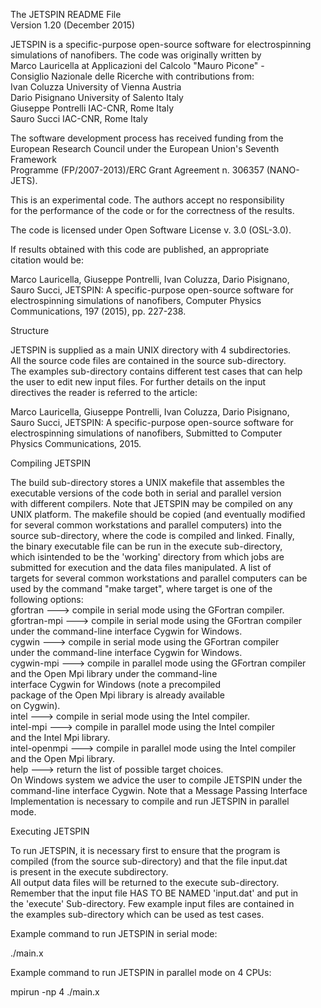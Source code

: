 The JETSPIN README File                                                 
Version 1.20 (December 2015)                                               
                                                                        
JETSPIN is a specific-purpose open-source software for electrospinning  
simulations of nanofibers. The code was originally written by           
Marco Lauricella at Applicazioni del Calcolo "Mauro Picone" -           
Consiglio Nazionale delle Ricerche with contributions from:             
Ivan Coluzza             University of Vienna              Austria      
Dario Pisignano          University of Salento             Italy        
Giuseppe Pontrelli       IAC-CNR, Rome                     Italy        
Sauro Succi              IAC-CNR, Rome                     Italy        
                                                                        
The software development process has received funding from the          
European Research Council under the European Union's Seventh Framework  
Programme (FP/2007-2013)/ERC Grant Agreement n. 306357 (NANO-JETS).     
                                                                        
This is an experimental code. The authors accept no responsibility      
for the performance of the code or for the correctness of the results.  
                                                                        
The code is licensed under Open Software License v. 3.0 (OSL-3.0).      
                                                                        
If results obtained with this code are published, an appropriate        
citation would be:                                                      
                                                                        
Marco Lauricella, Giuseppe Pontrelli, Ivan Coluzza, Dario Pisignano,    
Sauro Succi, JETSPIN: A specific-purpose open-source software for       
electrospinning simulations of nanofibers, Computer Physics             
Communications, 197 (2015), pp. 227-238.                                
                                                                        
Structure                                                               
                                                                        
JETSPIN is supplied as a main UNIX directory with 4 subdirectories.     
All the source code files are contained in the source sub-directory.    
The examples sub-directory contains different test cases that can help  
the user to edit new input files. For further details on the input      
directives the reader is referred to the article:                       
                                                                        
Marco Lauricella, Giuseppe Pontrelli, Ivan Coluzza, Dario Pisignano,    
Sauro Succi, JETSPIN: A specific-purpose open-source software for       
electrospinning simulations of nanofibers, Submitted to Computer        
Physics Communications, 2015.                                           
                                                                        
Compiling JETSPIN                                                       
                                                                        
The build sub-directory stores a UNIX makefile that assembles the       
executable versions of the code both in serial and parallel version     
with different compilers. Note that JETSPIN may be compiled on any      
UNIX platform. The makefile should be copied (and eventually modified   
for several common workstations and parallel computers) into the        
source sub-directory, where the code is compiled and linked. Finally,   
the binary executable file can be run in the execute sub-directory,     
which isintended to be the 'working' directory from which jobs are      
submitted for execution and the data files manipulated. A list of       
targets for several common workstations and parallel computers can be    
used by the command "make target", where target is one of the           
following options:                                                      
gfortran      ---> compile in serial mode using the GFortran compiler.  
gfortran-mpi  ---> compile in serial mode using the GFortran compiler   
                   under the command-line interface Cygwin for Windows.  
cygwin        ---> compile in serial mode using the GFortran compiler   
                   under the command-line interface Cygwin for Windows.  
cygwin-mpi    ---> compile in parallel mode using the GFortran compiler  
                   and the Open Mpi library under the command-line      
                   interface Cygwin for Windows (note a precompiled     
                   package of the Open Mpi library is already available  
                   on Cygwin).                                          
intel         ---> compile in serial mode using the Intel compiler.     
intel-mpi     ---> compile in parallel mode using the Intel compiler    
                   and the Intel Mpi library.                           
intel-openmpi ---> compile in parallel mode using the Intel compiler    
                   and the Open Mpi library.                            
help          ---> return the list of possible target choices.          
On Windows system we advice the user to compile JETSPIN under the       
command-line interface Cygwin. Note that a Message Passing Interface     
Implementation is necessary to compile and run JETSPIN in parallel      
mode.                                                                   
                                                                        
Executing JETSPIN                                                       
                                                                        
To run JETSPIN, it is necessary first to ensure that the program is     
compiled (from the source sub-directory) and that the file input.dat    
is present in the execute subdirectory.                                 
All output data files will be returned to the execute sub-directory.    
Remember that the input file HAS TO BE NAMED 'input.dat' and put in     
the 'execute' Sub-directory. Few example input files are contained in   
the examples sub-directory which can be used as test cases.             
                                                                        
Example command to run JETSPIN in serial mode:                          
                                                                        
./main.x                                                                
                                                                        
Example command to run JETSPIN in parallel mode on 4 CPUs:              
                                                                        
mpirun -np 4 ./main.x                                                   
                                                                        
                                                                        

